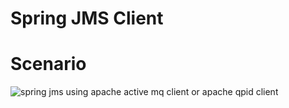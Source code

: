 # Spring JMS Client

# Scenario
![spring jms using apache active mq client or apache qpid client](https://github.wdf.sap.corp/raw/I840973/java-mom-client/master/mom-activemq-spring-jms/spring-jms-client.png)
